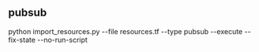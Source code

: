 pubsub
--------
python import_resources.py --file resources.tf --type pubsub --execute --fix-state --no-run-script

